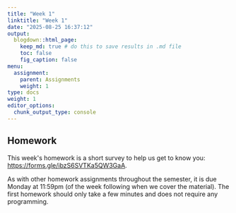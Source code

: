 ```yaml
---
title: "Week 1"
linktitle: "Week 1"
date: "2025-08-25 16:37:12"
output:
  blogdown::html_page:
    keep_md: true # do this to save results in .md file
    toc: false
    fig_caption: false
menu:
  assignment:
    parent: Assignments
    weight: 1
type: docs
weight: 1
editor_options:
  chunk_output_type: console
---
```


## Homework

This week's homework is a short survey to help us get to know you: https://forms.gle/ibzS6SVTKa5QW3GaA.

As with other homework assignments throughout the semester, it is due Monday at 11:59pm (of the week following when we cover the material). The first homework should only take a few minutes and does not require any programming.
